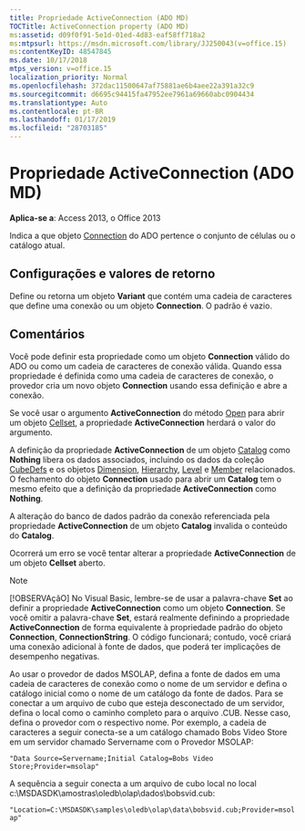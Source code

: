 ```yaml
---
title: Propriedade ActiveConnection (ADO MD)
TOCTitle: ActiveConnection property (ADO MD)
ms:assetid: d09f0f91-5e1d-01ed-4d83-eaf58ff718a2
ms:mtpsurl: https://msdn.microsoft.com/library/JJ250043(v=office.15)
ms:contentKeyID: 48547845
ms.date: 10/17/2018
mtps_version: v=office.15
localization_priority: Normal
ms.openlocfilehash: 372dac11500647af75881ae6b4aee22a391a32c9
ms.sourcegitcommit: d6695c94415fa47952ee7961a69660abc0904434
ms.translationtype: Auto
ms.contentlocale: pt-BR
ms.lasthandoff: 01/17/2019
ms.locfileid: "28703185"
---
```

# <a name="activeconnection-property-ado-md"></a>Propriedade ActiveConnection (ADO MD)

**Aplica-se a**: Access 2013, o Office 2013

Indica a que objeto [Connection](connection-object-ado.md) do ADO pertence o conjunto de células ou o catálogo atual.

## <a name="settings-and-return-values"></a>Configurações e valores de retorno

Define ou retorna um objeto **Variant** que contém uma cadeia de caracteres que define uma conexão ou um objeto **Connection**. O padrão é vazio.

## <a name="remarks"></a>Comentários

Você pode definir esta propriedade como um objeto **Connection** válido do ADO ou como um cadeia de caracteres de conexão válida. Quando essa propriedade é definida como uma cadeia de caracteres de conexão, o provedor cria um novo objeto **Connection** usando essa definição e abre a conexão.

Se você usar o argumento **ActiveConnection** do método [Open](open-method-ado-md.md) para abrir um objeto [Cellset](cellset-object-ado-md.md), a propriedade **ActiveConnection** herdará o valor do argumento.

A definição da propriedade **ActiveConnection** de um objeto [Catalog](catalog-object-ado-md.md) como **Nothing** libera os dados associados, incluindo os dados da coleção [CubeDefs](cubedefs-collection-ado-md.md) e os objetos [Dimension](dimension-object-ado-md.md), [Hierarchy](hierarchy-object-ado-md.md), [Level](level-object-ado-md.md) e [Member](member-object-ado-md.md) relacionados. O fechamento do objeto **Connection** usado para abrir um **Catalog** tem o mesmo efeito que a definição da propriedade **ActiveConnection** como **Nothing**.

A alteração do banco de dados padrão da conexão referenciada pela propriedade **ActiveConnection** de um objeto **Catalog** invalida o conteúdo do **Catalog**.

Ocorrerá um erro se você tentar alterar a propriedade **ActiveConnection** de um objeto **Cellset** aberto.

> [!NOTE]
> [!OBSERVAçãO] No Visual Basic, lembre-se de usar a palavra-chave **Set** ao definir a propriedade **ActiveConnection** como um objeto **Connection**. Se você omitir a palavra-chave **Set**, estará realmente definindo a propriedade **ActiveConnection** de forma equivalente à propriedade padrão do objeto **Connection**, **ConnectionString**. O código funcionará; contudo, você criará uma conexão adicional à fonte de dados, que poderá ter implicações de desempenho negativas.

Ao usar o provedor de dados MSOLAP, defina a fonte de dados em uma cadeia de caracteres de conexão como o nome de um servidor e defina o catálogo inicial como o nome de um catálogo da fonte de dados. Para se conectar a um arquivo de cubo que esteja desconectado de um servidor, defina o local como o caminho completo para o arquivo .CUB. Nesse caso, defina o provedor com o respectivo nome. Por exemplo, a cadeia de caracteres a seguir conecta-se a um catálogo chamado Bobs Video Store em um servidor chamado Servername com o Provedor MSOLAP:

`"Data Source=Servername;Initial Catalog=Bobs Video Store;Provider=msolap"`

A sequência a seguir conecta a um arquivo de cubo local no local c:\\MSDASDK\\amostras\\oledb\\olap\\dados\\bobsvid.cub:

`"Location=C:\MSDASDK\samples\oledb\olap\data\bobsvid.cub;Provider=msolap"`

